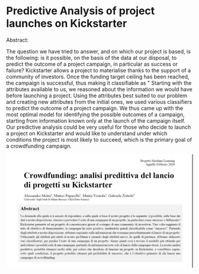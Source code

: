 # Predictive Analysis of project launches on Kickstarter

Abstract:

The question we have tried to answer, and on which our project is based, is the following: is it possible, on the basis of the data at our disposal, to predict the outcome of a project campaign, in particular as success or failure?
Kickstarter allows a project to materialise thanks to the support of a community of investors. Once the funding target ceiling has been reached, the campaign is successful, thus making it classifiable as " Starting with the attributes available to us, we reasoned about the information we would have before launching a project.
Using the attributes best suited to our problem and creating new attributes from the initial ones, we used various classifiers to predict the outcome of a project campaign. We thus came up with the most optimal model for identifying the possible outcomes of a campaign, starting from information known only at the launch of the campaign itself. Our predictive analysis could be very useful for those who decide to launch a project on Kickstarter and would like to understand under which conditions the project is most likely to succeed, which is the primary goal of a crowdfunding campaign.


![This is an image](https://github.com/mattiaventola/MachineLearning/blob/main/abstract.jpg)

